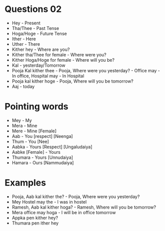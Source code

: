 # Questions 02
* Hey - Present
* Tha/Thee - Past Tense
* Hoga/Hoge - Future Tense
* Ither - Here
* Uther - There
* Kither hey - Where are you?
* Kither tha/Thee for female - Where were you?
* Kither Hoga/Hoge for female - Where will you be?
* Kal - yesterday/Tomorrow
* Pooja Kal kither thee - Pooja, Where were you yesterday? - Office may - In office, Hospital may - In Hospital 
* Pooja kal kither hoge - Pooja, Where will you be tomorrow?
* Aaj - today 

# Pointing words
* Mey - My
* Mera - Mine
* Mere - Mine [Female]
* Aab - You [respect] [Neenga]
* Thum - You [Nee]
* Aabka - Yours [Respect] [Ungaludaiya]
* Aabke [Female] - Yours
* Thumara - Yours [Unnudaiya]
* Hamara - Ours [Nammudaiya]

# Examples
* Pooja, Aab kal kither the? - Pooja, Where were you yesterday?
* Mey Hostel may the - I was in hostel
* Ramesh, Aab kal kither hoga? - Ramesh, Where will you be tomorrow?
* Mera office may hoga - I will be in office tomorrow
* Appka pen kither hey?
* Thumara pen ither hey
